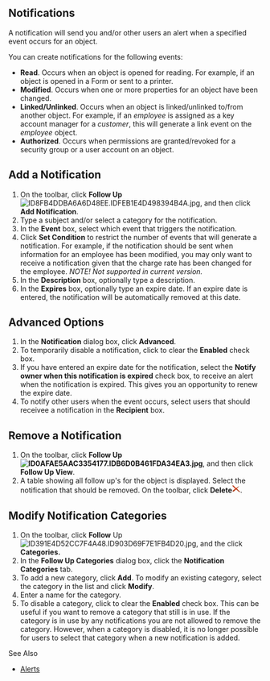 ## Notifications

A notification will send you and/or other users an alert when a specified event occurs for an object.

You can create notifications for the following events:

*   **Read**. Occurs when an object is opened for reading. For example, if an object is opened in a Form or sent to a printer.
*   **Modified**. Occurs when one or more properties for an object have been changed.
*   **Linked/Unlinked**. Occurs when an object is linked/unlinked to/from another object. For example, if an _employee_ is assigned as a key account manager for a _customer_, this will generate a link event on the _employee_ object.
*   **Authorized**. Occurs when permissions are granted/revoked for a security group or a user account on an object.


## Add a Notification

1.  On the toolbar, click **Follow Up**![ID8FB4DDBA6A6D48EE.IDFEB1E4D498394B4A.jpg](media/ID8FB4DDBA6A6D48EE.IDFEB1E4D498394B4A.jpg), and then click **Add Notification**.
2.  Type a subject and/or select a category for the notification.
3.  In the **Event** box, select which event that triggers the notification.
4.  Click **Set Condition** to restrict the number of events that will generate a notification. For example, if the notification should be sent when information for an employee has been modified, you may only want to receive a notification given that the charge rate has been changed for the employee. _NOTE! Not supported in current version._
5.  In the **Description** box, optionally type a description.
6.  In the **Expires** box, optionally type an expire date. If an expire date is entered, the notification will be automatically removed at this date.



## Advanced Options

1.  In the **Notification** dialog box, click **Advanced**.
2.  To temporarily disable a notification, click to clear the **Enabled** check box.
3.  If you have entered an expire date for the notification, select the **Notify owner when this notification is expired** check box, to receive an alert when the notification is expired. This gives you an opportunity to renew the expire date.
4.  To notify other users when the event occurs, select users that should receivee a notification in the **Recipient** box.



## Remove a Notification

1.  On the toolbar, click **Follow Up ![ID0AFAE5AAC3354177.IDB6D0B461FDA34EA3.jpg](media/ID0AFAE5AAC3354177.IDB6D0B461FDA34EA3.jpg)**, and then click **Follow Up View**.
2.  A table showing all follow up's for the object is displayed. Select the notification that should be removed. On the toolbar, click **Delete**![ID0AFAE5AAC3354177.ID830F9521079244D4.JPG](media/ID0AFAE5AAC3354177.ID830F9521079244D4.JPG).



## Modify Notification Categories

1.  On the toolbar, click **Follow** Up ![ID391E4D52CC7F4A48.ID903D69F7E1FB4D20.jpg](media/ID391E4D52CC7F4A48.ID903D69F7E1FB4D20.jpg), and the click **Categories.**
2.  In the **Follow Up Categories** dialog box, click the **Notification Categories** tab.
3.  To add a new category, click **Add**. To modify an existing category, select the category in the list and click **Modify**.
4.  Enter a name for the category.
5.  To disable a category, click to clear the **Enabled** check box. This can be useful if you want to remove a category that still is in use. If the category is in use by any notifications you are not allowed to remove the category. However, when a category is disabled, it is no longer possible for users to select that category when a new notification is added.



See Also

*   [Alerts](alerts.md)